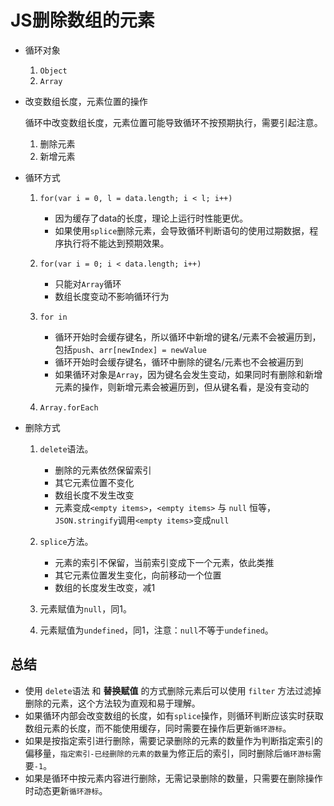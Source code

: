 # JS删除数组的元素

* 循环对象
  
  1. `Object`
  2. `Array`

* 改变数组长度，元素位置的操作

  循环中改变数组长度，元素位置可能导致循环不按预期执行，需要引起注意。

  1. 删除元素
  2. 新增元素

* 循环方式

  1. `for(var i = 0, l = data.length; i < l; i++)`

     * 因为缓存了data的长度，理论上运行时性能更优。
     * 如果使用`splice`删除元素，会导致循环判断语句的使用过期数据，程序执行将不能达到预期效果。

  2. `for(var i = 0; i < data.length; i++)`

     * 只能对`Array`循环
     * 数组长度变动不影响循环行为

  3. `for in`

     * 循环开始时会缓存键名，所以循环中新增的键名/元素不会被遍历到，包括`push`、`arr[newIndex] = newValue`
     * 循环开始时会缓存键名，循环中删除的键名/元素也不会被遍历到
     * 如果循环对象是`Array`，因为键名会发生变动，如果同时有删除和新增元素的操作，则新增元素会被遍历到，但从键名看，是没有变动的

  4. `Array.forEach`

* 删除方式
  1. `delete`语法。

     * 删除的元素依然保留索引
     * 其它元素位置不变化
     * 数组长度不发生改变
     * 元素变成`<empty items>`，`<empty items>` 与 `null` 恒等，`JSON.stringify`调用`<empty items>`变成`null`

  2. `splice`方法。

     * 元素的索引不保留，当前索引变成下一个元素，依此类推
     * 其它元素位置发生变化，向前移动一个位置
     * 数组的长度发生改变，减1

  3. 元素赋值为`null`，同1。
  4. 元素赋值为`undefined`，同1，注意：`null`不等于`undefined`。

## 总结

* 使用 `delete`语法 和 **替换赋值** 的方式删除元素后可以使用 `filter` 方法过滤掉删除的元素，这个方法较为直观和易于理解。
* 如果循环内部会改变数组的长度，如有`splice`操作，则循环判断应该实时获取数组元素的长度，而不能使用缓存，同时需要在操作后更新`循环游标`。
* 如果是按指定索引进行删除，需要记录删除的元素的数量作为判断指定索引的偏移量，`指定索引-已经删除的元素的数量`为修正后的索引，同时删除后`循环游标`需要`-1`。
* 如果是循环中按元素内容进行删除，无需记录删除的数量，只需要在删除操作时动态更新`循环游标`。
